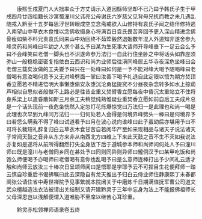 <!-- { "loadSidebar": true } -->
　　康熙壬戌夏门人大拙率众于方丈请示入道因繇师坚却不已乃曰予韩氏子生于甲戌四月廿四祖籍长沙寓蜀潼川父讳亮公母谢氏六岁慈父见背母兄抚而教之未几遇乱随戎入黔至十五岁每思浮世转眼成空立念斋戒欲入山修持有袁氏子闻之结伴修持逃入南望山中草衣木食惟以念佛收摄身心将满百日袁氏畏苦奔回予更入深山精进念佛骨瘦如柴不料兄责袁氏同来山中劝回终不茹荤毅然退姻数年混入外道知非遂舍参九峰灵药和尚峰曰年幼之人求个甚么予曰某为生死事大请师开导峰垂下一足云会么予曰不会峰笑曰老僧一脚头也不识遂命参万法归一自此行住坐卧之中将话头如靠座须弥山一般稳稳密密复指依白云西识和尚为业师后往滇同峰居五华寺夜深危坐峰曰会老僧三载矣汝做的工夫聻予曰只在一处峰曰如何是一予不能对峰大喝予随喝峰曰老僧喝有意汝喝何意予又无对峰劈面一掌曰汝善下喝予礼退自此定限以悟为期方焚顶香立愿若不精进悟明大事懒堕偷安永堕沉沦勇猛提究不分昼夜杂念转多如水上捺葫芦相似自思似者般做不上路必是往昔业重又焚臂香立愿每夜中昏沉太重站立不住将身系梁上以遣昏散如斯三月余工夫稍觉纯熟惟疑业重焚香立愿如前自后工夫成片总是一个话头现前一夜危坐恍然入定忽灯花烁爆惊觉曰万法归一是此理也和尚一喝是此理也次早到九峰问万法归一一归何处若人会得是何境界峰劈头一棒曰是何境界予曰若恁么瞒我不得了峰曰试道看予曰月在波心说向谁峰曰此子虽幼后亦堪用予曰不可将长裁短礼辞复归白云草衣木食甘苦自若阅华严至如来现相品与诸天子说法诸天子常闻天鼓之音非从东方来非从南西北方四维上下来此天鼓之音不生不灭如我说法亦复如是遂将从前所得翻然打失全身放下后于遵城参本师和尚师问何处人予曰潼川师曰既是潼川与老僧同乡同在甚处予曰同则同异则异师曰儱侗汉予曰某甲吃饭和尚饱么师便喝予亦喝师曰老僧喝有意你也乱喝予曰是么意师连棒打出予少间礼云适才触和尚师云放汝三十棒次日呈颂师阅曰是悟耶是学耶予云不可捏目生花便拜师一踏云慎自珍重后书偈拂嘱曰此去深隐自有龙天推出予归白云侍业师住静康熙丁未春都阃张公请住省中寿世禅院予见事繁就本院闭关于中磨炼千日期满值抚军曹公司道文武众檀越造法衣法被请出关结制又请开建黔灵于三年中忘身为法上不能报佛祖师长父母深恩岂以浅解便谓入道唯胁不至席以继苦心耳珍重。

　　黔灵赤松领禅师语录卷五终
